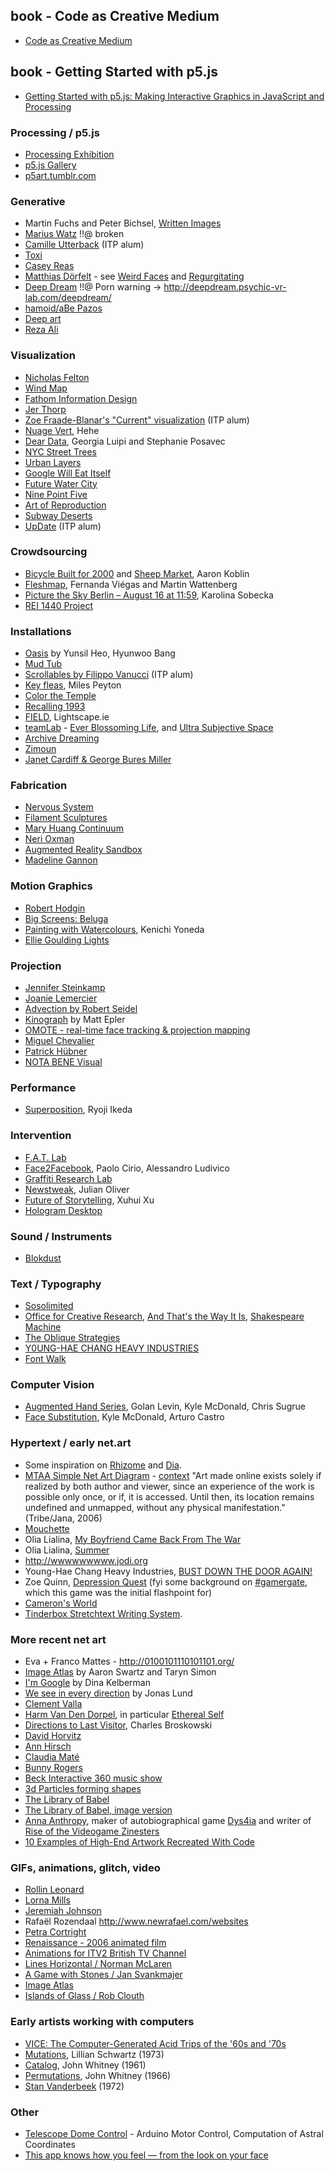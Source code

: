 
## book - Code as Creative Medium
  * [Code as Creative Medium](https://www.amazon.com/gp/product/0262542048)
<!-- https://github.com/CodeAsCreativeMedium/exercises -->
<!-- > !!@ Add to Inspiration.md?  -->

## book - Getting Started with p5.js
  * [Getting Started with p5.js: Making Interactive Graphics in JavaScript and Processing](http://amzn.to/2ckixCW)


### Processing / p5.js
* [Processing Exhibition](http://processing.org/exhibition/)
* [p5.js Gallery](https://p5js.org/showcase/)
* [p5art.tumblr.com](http://p5art.tumblr.com/)

### Generative
* Martin Fuchs and Peter Bichsel, [Written Images](http://writtenimages.net/)
* [Marius Watz](http://mariuswatz.com/category/works/)
  !!@ broken
* [Camille Utterback](http://camilleutterback.com/) (ITP alum)
* [Toxi](http://toxi.co.uk/)
* [Casey Reas](http://reas.com)
* [Matthias Dörfelt](http://www.mokafolio.de/) - see [Weird Faces](http://www.mokafolio.de/works/Weird-Faces) and [Regurgitating](http://www.mokafolio.de/works/Regurgitating)
* [Deep Dream](http://psychic-vr-lab.com/deepdream/)
  !!@ Porn warning -> http://deepdream.psychic-vr-lab.com/deepdream/
* [hamoid/aBe Pazos](http://hamoid.com/)
* [Deep art](https://deepart.io/)
* [Reza Ali](http://www.syedrezaali.com/)

### Visualization
* [Nicholas Felton](http://feltron.com/)
* [Wind Map](http://hint.fm/wind/)
* [Fathom Information Design](http://fathom.info/)
* [Jer Thorp](http://blog.blprnt.com/)
* [Zoe Fraade-Blanar's "Current" visualization](http://www.binaryspark.com/current/) (ITP alum)
* [Nuage Vert](http://hehe.org2.free.fr/?language=en), Hehe
* [Dear Data](http://www.dear-data.com/), Georgia Luipi and Stephanie Posavec
* [NYC Street Trees](http://jillhubley.com/project/nyctrees/)
* [Urban Layers](http://io.morphocode.com/urban-layers/)
* [Google Will Eat Itself](http://www.gwei.org/pages/diagram/diagram.html)
* [Future Water City](http://futurewatercity.com/)
* [Nine Point Five](http://www.ninepointfive.org/)
* [Art of Reproduction](http://hint.fm/projects/reproduction/)
* [Subway Deserts](http://laughingsquid.com/subway-deserts-a-new-york-city-map-visualizing-areas-that-are-poorly-serviced-by-subways/)
* [UpDate](https://itp.nyu.edu/thesis2017/project/ying-he) (ITP alum)

### Crowdsourcing
* [Bicycle Built for 2000](http://www.bicyclebuiltfortwothousand.com/) and [Sheep Market](http://www.thesheepmarket.com/), Aaron Koblin
* [Fleshmap](http://www.fleshmap.com/), Fernanda Viégas and Martin Wattenberg
* [Picture the Sky Berlin – August 16 at 11:59](http://www.nephologies.com/PictureSky/), Karolina Sobecka
* [REI 1440 Project](http://www.rei1440project.com/)

### Installations
* [Oasis](http://everyware.kr/portfolio/contents/09_oasis/) by Yunsil Heo, Hyunwoo Bang
* [Mud Tub](http://tomgerhardt.com/mudtub/)
* [Scrollables by Filippo Vanucci](http://www.filippovanucci.com/work/scrollables/) (ITP alum)
* [Key fleas](http://www.creativeapplications.net/processing/keyfleas-interactive-augmented-projection-by-miles-peyton/), Miles Peyton
* [Color the Temple](https://www.youtube.com/watch?v=coef0Mk_xCU&feature=youtu.be)
* [Recalling 1993](http://www.adweek.com/adfreak/droga5s-recalling-1993-project-turns-nyc-pay-phones-geo-located-time-capsules-148159)
* [FIELD](https://vimeo.com/76176152), Lightscape.ie
* [teamLab](http://www.team-lab.net/all) - [Ever Blossoming Life](http://www.team-lab.net/en/latest/exhibition/nagoyagallery2015.html), and [Ultra Subjective Space](http://ultrasubjectivespace.com/)
* [Archive Dreaming](http://www.creativeapplications.net/vvvv/archive-dreaming/)
* [Zimoun](https://vimeo.com/85034898)
* [Janet Cardiff & George Bures Miller](https://www.cardiffmiller.com/artworks/inst/opera.html#)

### Fabrication
 * [Nervous System](http://n-e-r-v-o-u-s.com/)
 * [Filament Sculptures](http://www.liaworks.com/theprojects/filament-sculptures/)
 * [Mary Huang Continuum](http://www.rhymeandreasoncreative.com/portfolio/index.php?project=continuum)
 * [Neri Oxman](http://www.creativeapplications.net/objects/wanderers-digitally-grown-3d-printed-wearables-that-could-embed-living-matter/)
 * [Augmented Reality Sandbox](http://idav.ucdavis.edu/~okreylos/ResDev/SARndbox/)
 * [Madeline Gannon](http://www.madlab.cc/tactum/)


### Motion Graphics
* [Robert Hodgin](http://flight404.com/)
* [Big Screens: Beluga](https://vimeo.com/44995692)
* [Painting with Watercolours](http://www.creativeapplications.net/openframeworks/painting-with-watercolours-using-openframeworks-fbo-kenichi-yoneda-kynd/), Kenichi Yoneda
* [Ellie Goulding Lights](http://lights.helloenjoy.com/)

### Projection
* [Jennifer Steinkamp](http://jsteinkamp.com/)
* [Joanie Lemercier](http://joanielemercier.com/projects/)
* [Advection by Robert Seidel](https://vimeo.com/78254212)
* [Kinograph](http://mepler.com/Kinograph) by Matt Epler
* [OMOTE - real-time face tracking & projection mapping](https://vimeo.com/103425574)
* [Miguel Chevalier](http://www.fubiz.net/2014/11/13/interactive-carpets-in-italian-castle/)
* [Patrick Hübner](https://www.patrik-huebner.com/portfolio-item/wooden-drum-audio-reactive-live-projection/)
* [NOTA BENE Visual](http://www.notabenevisual.com/#/works/in-order-to-control/)


### Performance
* [Superposition](http://www.creativeapplications.net/events/superposition-5-84-quintillion-facets-of-the-digital-sublime/), Ryoji Ikeda

### Intervention
* [F.A.T. Lab](http://fffff.at/about/)
* [Face2Facebook](http://www.face-to-facebook.net/index.php), Paolo Cirio, Alessandro Ludivico
* [Graffiti Research Lab](http://www.graffitiresearchlab.com)
* [Newstweak](http://www.newstweak.org), Julian Oliver
* [Future of Storytelling](http://futureofstorytelling.org/), Xuhui Xu
* [Hologram Desktop](http://www.tomsguide.com/us/Microsoft-Holodesk-Hologram-3D-Interaction,news-12963.html)

### Sound / Instruments
* [Blokdust](https://www.blokdust.com)

### Text / Typography
* [Sosolimited](http://sosolimited.com/reconstitution/)
* [Office for Creative Research](http://o-c-r.org/), [And That's the Way It Is](https://vimeo.com/51650488), [Shakespeare Machine](https://vimeo.com/55963191)
* [The Oblique Strategies](http://www.rtqe.net/ObliqueStrategies/OSintro.html)
* [Y0UNG-HAE CHANG HEAVY INDUSTRIES](http://www.yhchang.com/)
* [Font Walk](http://www.fontwalk.de/03/)

### Computer Vision
* [Augmented Hand Series](http://www.flong.com/projects/augmented-hand-series/), Golan Levin, Kyle McDonald, Chris Sugrue
* [Face Substitution](https://vimeo.com/29348533), Kyle McDonald, Arturo Castro

### Hypertext / early net.art
* Some inspiration on [Rhizome](http://rhizome.org/artbase/collections/2/) and [Dia](http://www.diaart.org/artist_web_projects).
* [MTAA Simple Net Art Diagram](http://www.mteww.com/images/netartdiagram.gif) - [context](http://www.mtaa.net/mtaaRR/off-line_art/snad.html) "Art made online exists solely if realized by both author and viewer, since an experience of the work is possible only once, or if, it is accessed. Until then, its location remains undefined and unmapped, without any physical manifestation." (Tribe/Jana, 2006)
* [Mouchette](http://www.mouchette.org/)
* Olia Lialina, [My Boyfriend Came Back From The War](http://www.teleportacia.org/war/)
* Olia Lialina, [Summer](http://jonaslund.biz/olia/summer/)
* http://wwwwwwwww.jodi.org
* Young-Hae Chang Heavy Industries, [BUST DOWN THE DOOR AGAIN!](http://yhchang.com/GATES_OF_HELL.html)
* Zoe Quinn, [Depression Quest](http://www.depressionquest.com) (fyi some background on [#gamergate](http://deadspin.com/the-future-of-the-culture-wars-is-here-and-its-gamerga-1646145844), which this game was the initial flashpoint for)
* [Cameron's World](http://www.cameronsworld.net/)
* [Tinderbox Stretchtext Writing System](http://www.natematias.com/stretchtext/).

### More recent net art
* Eva + Franco Mattes - http://0100101110101101.org/
* [Image Atlas](http://www.imageatlas.org/) by Aaron Swartz and Taryn Simon
* [I'm Google](http://dinakelberman.tumblr.com/) by Dina Kelberman
* [We see in every direction](http://ineverydirection.net/) by Jonas Lund
* [Clement Valla](http://clementvalla.com/)
* [Harm Van Den Dorpel](http://harmvandendorpel.com/#websites), in particular [Ethereal Self](http://etherealself.com/)
* [Directions to Last Visitor](http://directionstolastvisitor.com/), Charles Broskowski
* [David Horvitz](http://davidhorvitz.com/)
* [Ann Hirsch](http://therealannhirsch.com/)
* [Claudia Maté](http://claudiamate.com/)
* [Bunny Rogers](http://meryn.ru/)
* [Beck Interactive 360 music show](www.hello-again.com/beck360/main/beck360.html)
* [3d Particles forming shapes](http://codepen.io/gadgetgnome/pen/jbPxwQ)
* [The Library of Babel](https://libraryofbabel.info/)
* [The Library of Babel, image version](https://babelia.libraryofbabel.info/)
* [Anna Anthropy](https://www.theguardian.com/technology/gamesblog/2013/apr/10/anna-anthropy-twine-revolution), maker of autobiographical game [Dys4ia](https://w.itch.io/dys4ia) and writer of [Rise of the Videogame Zinesters](https://www.amazon.com/Rise-Videogame-Zinesters-Drop-outs-Housewives/dp/1609803728)
* [10 Examples of High-End Artwork Recreated With Code](https://speckyboy.com/high-end-artwork-code/)

### GIFs, animations, glitch, video
* [Rollin Leonard](http://rollinleonard.com/)
* [Lorna Mills](http://www.digitalmediatree.com/sallymckay/LornaMillsImageDump/)
* [Jeremiah Johnson](http://www.datacorruption.org/)
* Rafaël Rozendaal http://www.newrafael.com/websites
* [Petra Cortright](http://www.petracortright.com/)
* [Renaissance - 2006 animated film](https://www.youtube.com/watch?v=oh7s32XRScQ)
* [Animations for ITV2 British TV Channel](http://www.fubiz.net/en/2015/08/27/colorful-animations-for-itv2-tv-channel/)
* [Lines Horizontal / Norman McLaren](https://www.youtube.com/watch?v=qJwfeG3Mntk)
* [A Game with Stones / Jan Svankmajer](https://vimeo.com/99961406)
* [Image Atlas](http://www.imageatlas.org/)
* [Islands of Glass / Rob Clouth](https://vimeo.com/119439725)

### Early artists working with computers
* [VICE: The Computer-Generated Acid Trips of the '60s and '70s](http://motherboard.vice.com/blog/the-early-years-of-computer-generated-acid-trips)
* [Mutations](https://www.youtube.com/watch?v=nKGrz4AMbqk), Lillian Schwartz (1973)
* [Catalog](https://www.youtube.com/watch?v=TbV7loKp69s&feature=relmfu), John Whitney (1961)
* [Permutations](https://www.youtube.com/watch?v=BzB31mD4NmA), John Whitney (1966)
* [Stan Vanderbeek](https://www.youtube.com/watch?v=VTrKWJe6CS4) (1972)

### Other
* [Telescope Dome Control](http://astro.neutral.org/arduino/how-to-write-arduino-telescope-goto-mount-controller.shtml) - Arduino Motor Control, Computation of Astral Coordinates
* [This app knows how you feel — from the look on your face](https://youtu.be/o3VwYIazybI)
